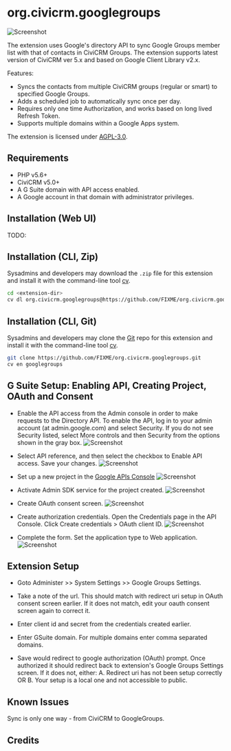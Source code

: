 # org.civicrm.googlegroups

![Screenshot](/images/extension.png)

The extension uses Google's directory API to sync Google Groups member list with that of contacts in CiviCRM Groups.
The extension supports latest version of CiviCRM ver 5.x and based on Google Client Library v2.x.

Features:
* Syncs the contacts from multiple CiviCRM groups (regular or smart) to specified Google Groups.
* Adds a scheduled job to automatically sync once per day.
* Requires only one time Authorization, and works based on long lived Refresh Token.
* Supports multiple domains within a Google Apps system.

The extension is licensed under [AGPL-3.0](LICENSE.txt).

## Requirements

* PHP v5.6+
* CiviCRM v5.0+
* A G Suite domain with API access enabled.
* A Google account in that domain with administrator privileges.

## Installation (Web UI)

TODO:

## Installation (CLI, Zip)

Sysadmins and developers may download the `.zip` file for this extension and
install it with the command-line tool [cv](https://github.com/civicrm/cv).

```bash
cd <extension-dir>
cv dl org.civicrm.googlegroups@https://github.com/FIXME/org.civicrm.googlegroups/archive/master.zip
```

## Installation (CLI, Git)

Sysadmins and developers may clone the [Git](https://en.wikipedia.org/wiki/Git) repo for this extension and
install it with the command-line tool [cv](https://github.com/civicrm/cv).

```bash
git clone https://github.com/FIXME/org.civicrm.googlegroups.git
cv en googlegroups
```

## G Suite Setup: Enabling API, Creating Project, OAuth and Consent 

* Enable the API access from the Admin console in order to make requests to the Directory API. To enable the API, log in to your admin account (at admin.google.com) and select Security. If you do not see Security listed, select More controls and then Security from the options shown in the gray box. 
![Screenshot](/images/admin-console.png)

* Select API reference, and then select the checkbox to Enable API access. Save your changes.
![Screenshot](/images/enable-api.png)

* Set up a new project in the [Google APIs Console](https://code.google.com/apis/console) 
![Screenshot](/images/new-project.png)

* Activate Admin SDK service for the project created. 
![Screenshot](/images/activate-admin-sdk.png)

* Create OAuth consent screen.
![Screenshot](/images/oauth-consent.png)

* Create authorization credentials. Open the Credentials page in the API Console. Click Create credentials > OAuth client ID. 
![Screenshot](/images/create-credentials.png)

* Complete the form. Set the application type to Web application.
![Screenshot](/images/create-oauth-client-id.png)

## Extension Setup

* Goto Administer >> System Settings >> Google Groups Settings.

* Take a note of the url. This should match with redirect uri setup in OAuth consent screen earlier. If it does not match, edit your oauth consent screen again to correct it.

* Enter client id and secret from the credentials created earlier.

* Enter GSuite domain. For multiple domains enter comma separated domains.

* Save would redirect to google authorization (OAuth) prompt. Once authorized it should redirect back to extension's Google Groups Settings screen. If it does not, either: 
A. Redirect uri has not been setup correctly OR 
B. Your setup is a local one and not accessible to public.

## Known Issues

Sync is only one way - from CiviCRM to GoogleGroups.

## Credits
